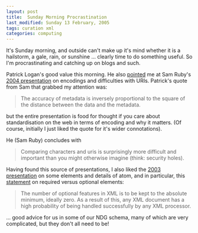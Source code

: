 ```yaml
---
layout: post
title:  Sunday Morning Procrastination
last_modified: Sunday 13 February, 2005
tags: curation xml
categories: computing
---
```


It's Sunday morning, and outside can't make up it's mind whether it is a hailstorm, a gale, rain, or sunshine ... clearly time to do something useful. So I'm procrastinating and catching up on blogs and such.

Patrick Logan's good value this morning. He also [pointed](http://patricklogan.blogspot.com/2005/02/rubys-postulate.html)
me at Sam Ruby's [2004 presentation](http://intertwingly.net/slides/2004/devcon/) on encodings and difficulties with URIs. Patrick's quote from Sam that grabbed my attention was:<blockquote>The accuracy of metadata is inversely proportional to the square of the distance between the data and the metadata.
</blockquote>

but the entire presentation is food for thought if you care about standardisation on the web in terms of encoding and why it matters. (Of course, initially I just liked the quote for it's wider connotations).

He (Sam Ruby) concludes with<blockquote>Comparing characters and uris is surprisingly more difficult and important than you might otherwise imagine (think: security holes).
</blockquote>

Having found this source of presentations, I also liked the
[2003 presentation](http://intertwingly.net/slides/2003/xmlconf) on some elements and details of atom, and in particular, this [statement](http://intertwingly.net/slides/2003/xmlconf/49.html) on required
versus optional elements:<blockquote>The number of optional features in XML is to be kept to the absolute minimum, ideally zero.  As a result of this, any XML document has a high probability of being handled successfully by any XML processor.
</blockquote>

... good advice for us in some of our NDG schema, many of which are very complicated, but they don't all need to be!
